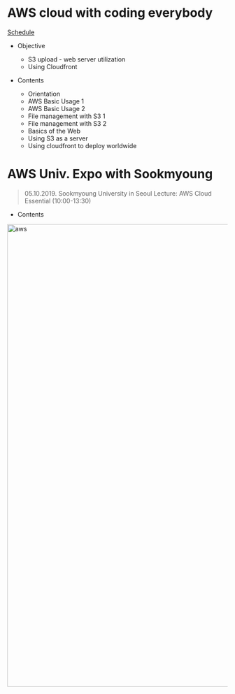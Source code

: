 # AWS cloud with coding everybody

[Schedule](https://yah.ac/aws)

* Objective
  * S3 upload - web server utilization
  * Using Cloudfront

* Contents
  * Orientation
  * AWS Basic Usage 1
  * AWS Basic Usage 2
  * File management with S3 1
  * File management with S3 2
  * Basics of the Web
  * Using S3 as a server
  * Using cloudfront to deploy worldwide


# AWS Univ. Expo with Sookmyoung
> 05.10.2019. Sookmyoung University in Seoul
> Lecture: AWS Cloud Essential (10:00-13:30)
* Contents








<img width="1059" alt="aws" src="https://user-images.githubusercontent.com/43804152/57566138-1014ca80-7404-11e9-9b42-2e0e4617fd15.png">
